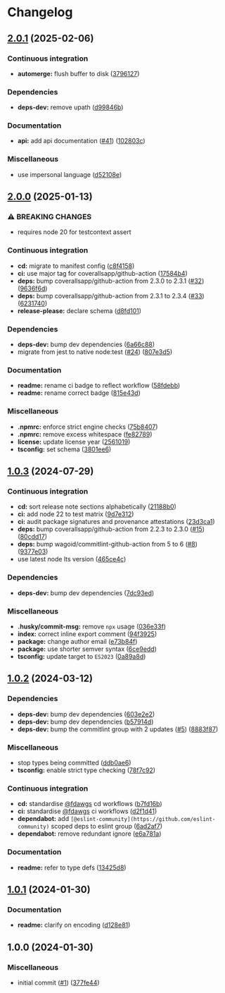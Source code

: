 # Changelog

## [2.0.1](https://github.com/Fdawgs/fix-latin1-to-utf8/compare/v2.0.0...v2.0.1) (2025-02-06)


### Continuous integration

* **automerge:** flush buffer to disk ([3796127](https://github.com/Fdawgs/fix-latin1-to-utf8/commit/379612718f35e205151f992ea5d586945f365d8c))


### Dependencies

* **deps-dev:** remove upath ([d99846b](https://github.com/Fdawgs/fix-latin1-to-utf8/commit/d99846b1de4c9722fde7f93c289b0a474fcfdbfc))


### Documentation

* **api:** add api documentation ([#41](https://github.com/Fdawgs/fix-latin1-to-utf8/issues/41)) ([102803c](https://github.com/Fdawgs/fix-latin1-to-utf8/commit/102803cb45b57893df2b52c7fc394f08b2163b73))


### Miscellaneous

* use impersonal language ([d52108e](https://github.com/Fdawgs/fix-latin1-to-utf8/commit/d52108eaccd9d5d2a45026b663cf771677a2d1ed))

## [2.0.0](https://github.com/Fdawgs/fix-latin1-to-utf8/compare/v1.0.3...v2.0.0) (2025-01-13)


### ⚠ BREAKING CHANGES

* requires node 20 for testcontext assert

### Continuous integration

* **cd:** migrate to manifest config ([c8f4158](https://github.com/Fdawgs/fix-latin1-to-utf8/commit/c8f41587e2b825c86a093c3d585f943641433888))
* **ci:** use major tag for coverallsapp/github-action ([17584b4](https://github.com/Fdawgs/fix-latin1-to-utf8/commit/17584b4a8f7daa79fedb13348e7bdfb752947473))
* **deps:** bump coverallsapp/github-action from 2.3.0 to 2.3.1 ([#32](https://github.com/Fdawgs/fix-latin1-to-utf8/issues/32)) ([9636f6d](https://github.com/Fdawgs/fix-latin1-to-utf8/commit/9636f6d29b3e12120e398710f2d42ec5d4f1b8d8))
* **deps:** bump coverallsapp/github-action from 2.3.1 to 2.3.4 ([#33](https://github.com/Fdawgs/fix-latin1-to-utf8/issues/33)) ([6231740](https://github.com/Fdawgs/fix-latin1-to-utf8/commit/62317407cd11ade0764e5589af968f2557900a71))
* **release-please:** declare schema ([d8fd101](https://github.com/Fdawgs/fix-latin1-to-utf8/commit/d8fd101951aaf080a1e35b669f89d55b40956076))


### Dependencies

* **deps-dev:** bump dev dependencies ([6a66c88](https://github.com/Fdawgs/fix-latin1-to-utf8/commit/6a66c8856636428e9900fff6e8830d99c243dd53))
* migrate from jest to native node:test ([#24](https://github.com/Fdawgs/fix-latin1-to-utf8/issues/24)) ([807e3d5](https://github.com/Fdawgs/fix-latin1-to-utf8/commit/807e3d52d05330c89e6763414f8022e843fa5a02))


### Documentation

* **readme:** rename ci badge to reflect workflow ([58fdebb](https://github.com/Fdawgs/fix-latin1-to-utf8/commit/58fdebb897491a02d7087991fd96d73319866bbc))
* **readme:** rename correct badge ([815e43d](https://github.com/Fdawgs/fix-latin1-to-utf8/commit/815e43d6835d92e9cf33d764d7afa00e5f238a70))


### Miscellaneous

* **.npmrc:** enforce strict engine checks ([75b8407](https://github.com/Fdawgs/fix-latin1-to-utf8/commit/75b84073abca95fd64c3ca92ea27e7f4ed12595a))
* **.npmrc:** remove excess whitespace ([fe82789](https://github.com/Fdawgs/fix-latin1-to-utf8/commit/fe82789ffd9a93234e60a3db2febcc59244fc73c))
* **license:** update license year ([2561019](https://github.com/Fdawgs/fix-latin1-to-utf8/commit/2561019fc6743d13ed625ca68cab866823f12587))
* **tsconfig:** set schema ([3801ee6](https://github.com/Fdawgs/fix-latin1-to-utf8/commit/3801ee68e5821621cb2488af1e594b068a691515))

## [1.0.3](https://github.com/Fdawgs/fix-latin1-to-utf8/compare/v1.0.2...v1.0.3) (2024-07-29)


### Continuous integration

* **cd:** sort release note sections alphabetically ([21188b0](https://github.com/Fdawgs/fix-latin1-to-utf8/commit/21188b083712e4344fb81df1054de0b36344c029))
* **ci:** add node 22 to test matrix ([9d7e312](https://github.com/Fdawgs/fix-latin1-to-utf8/commit/9d7e312aab9a5fbc317a92ae5390b42c0c83b04b))
* **ci:** audit package signatures and provenance attestations ([23d3ca1](https://github.com/Fdawgs/fix-latin1-to-utf8/commit/23d3ca10c9672a4917aabd931f0d18ac5d6de916))
* **deps:** bump coverallsapp/github-action from 2.2.3 to 2.3.0 ([#15](https://github.com/Fdawgs/fix-latin1-to-utf8/issues/15)) ([80cdd17](https://github.com/Fdawgs/fix-latin1-to-utf8/commit/80cdd172b9986080cb95ccf739c9272c13b20446))
* **deps:** bump wagoid/commitlint-github-action from 5 to 6 ([#8](https://github.com/Fdawgs/fix-latin1-to-utf8/issues/8)) ([9377e03](https://github.com/Fdawgs/fix-latin1-to-utf8/commit/9377e03443d58ea6c71e681e25d043dc09afecee))
* use latest node lts version ([465ce4c](https://github.com/Fdawgs/fix-latin1-to-utf8/commit/465ce4c98c118ce24190db7f353c5772ad004141))


### Dependencies

* **deps-dev:** bump dev dependencies ([7dc93ed](https://github.com/Fdawgs/fix-latin1-to-utf8/commit/7dc93ededce10b5f76266331355b9f3e0ec51624))


### Miscellaneous

* **.husky/commit-msg:** remove `npx` usage ([036e33f](https://github.com/Fdawgs/fix-latin1-to-utf8/commit/036e33f591700db25132a81b846ccc3ba451422f))
* **index:** correct inline export comment ([94f3925](https://github.com/Fdawgs/fix-latin1-to-utf8/commit/94f392501dc920fa599eaac8fe096dce1a03ada7))
* **package:** change author email ([e73b84f](https://github.com/Fdawgs/fix-latin1-to-utf8/commit/e73b84f43dc029c901aca70b2a7ef64d32e6d38b))
* **package:** use shorter semver syntax ([6ce9edd](https://github.com/Fdawgs/fix-latin1-to-utf8/commit/6ce9edd41743abab2c7d105fdc758d3812889f63))
* **tsconfig:** update target to `ES2023` ([0a89a8d](https://github.com/Fdawgs/fix-latin1-to-utf8/commit/0a89a8de1940b8fe61ee75cac130414b7c89c481))

## [1.0.2](https://github.com/Fdawgs/fix-latin1-to-utf8/compare/v1.0.1...v1.0.2) (2024-03-12)


### Dependencies

* **deps-dev:** bump dev dependencies ([603e2e2](https://github.com/Fdawgs/fix-latin1-to-utf8/commit/603e2e2e531d1eeb2c72a82cecebbad21e6b7347))
* **deps-dev:** bump dev dependencies ([b57914d](https://github.com/Fdawgs/fix-latin1-to-utf8/commit/b57914dbe17fe1f13be4a117af65de0b3fb4db02))
* **deps-dev:** bump the commitlint group with 2 updates ([#5](https://github.com/Fdawgs/fix-latin1-to-utf8/issues/5)) ([8883f87](https://github.com/Fdawgs/fix-latin1-to-utf8/commit/8883f87b7bedb3f11c5d335cf61f3bffec044189))


### Miscellaneous

* stop types being committed ([ddb0ae6](https://github.com/Fdawgs/fix-latin1-to-utf8/commit/ddb0ae60ca78e8d009491d8cce80a467c9a71481))
* **tsconfig:** enable strict type checking ([78f7c92](https://github.com/Fdawgs/fix-latin1-to-utf8/commit/78f7c92cd92917a0b4b9084f015ecfee006672d4))


### Continuous integration

* **cd:** standardise [@fdawgs](https://github.com/fdawgs) cd workflows ([b7fd16b](https://github.com/Fdawgs/fix-latin1-to-utf8/commit/b7fd16b5a1984f31b86f6ca011fa0103ab789d8d))
* **ci:** standardise [@fdawgs](https://github.com/fdawgs) ci workflows ([d2f1d41](https://github.com/Fdawgs/fix-latin1-to-utf8/commit/d2f1d413c5afbb7dbc67c1ba2a0472a69361b2f0))
* **dependabot:** add `[@eslint-community](https://github.com/eslint-community)` scoped deps to eslint group ([6ad2af7](https://github.com/Fdawgs/fix-latin1-to-utf8/commit/6ad2af732659dfa58bf23369cd1d3cfc5347a687))
* **dependabot:** remove redundant ignore ([e6a781a](https://github.com/Fdawgs/fix-latin1-to-utf8/commit/e6a781aaf0c0f17c61d8f942d46c47244f8fe80b))


### Documentation

* **readme:** refer to type defs ([13425d8](https://github.com/Fdawgs/fix-latin1-to-utf8/commit/13425d831cdb891d08543d68f91651c17bc2a984))

## [1.0.1](https://github.com/Fdawgs/fix-latin1-to-utf8/compare/v1.0.0...v1.0.1) (2024-01-30)


### Documentation

* **readme:** clarify on encoding ([d128e81](https://github.com/Fdawgs/fix-latin1-to-utf8/commit/d128e81379e62dd1ca2462039f945437f81f8a2c))

## 1.0.0 (2024-01-30)


### Miscellaneous

* initial commit ([#1](https://github.com/Fdawgs/fix-latin1-to-utf8/issues/1)) ([377fe44](https://github.com/Fdawgs/fix-latin1-to-utf8/commit/377fe445260bb84eaf5e0fc86061d88495820116))
